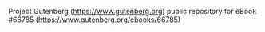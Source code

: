 Project Gutenberg (https://www.gutenberg.org) public repository for
eBook #66785 (https://www.gutenberg.org/ebooks/66785)

